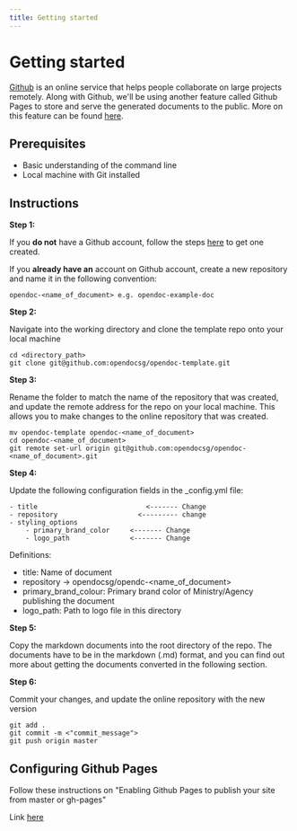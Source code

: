 ```yaml
---
title: Getting started
---
```


# Getting started 

[Github](https://github.com) is an online service that helps people collaborate on large projects remotely. Along with Github, we'll be using another feature called Github Pages to store and serve the generated documents to the public. More on this feature can be found [here](https://pages.github.com/).

## Prerequisites

- Basic understanding of the command line
- Local machine with Git installed

## Instructions

**Step 1:**

If you __do not__ have a Github account, follow the steps [here](https://github.com/) to get one created.

If you __already have an__ account on Github account, create a new repository and name it in the following convention: 

```
opendoc-<name_of_document> e.g. opendoc-example-doc
```

**Step 2:**

Navigate into the working directory and clone the template repo onto your local machine

```
cd <directory_path>
git clone git@github.com:opendocsg/opendoc-template.git
```

**Step 3:**

Rename the folder to match the name of the repository that was created, and update the remote address for the repo on your local machine. This allows you to make changes to the online repository that was created.

```
mv opendoc-template opendoc-<name_of_document>
cd opendoc-<name_of_document>
git remote set-url origin git@github.com:opendocsg/opendoc-<name_of_document>.git
```

**Step 4:**

Update the following configuration fields in the _config.yml file:
```
- title                           <------- Change
- repository 					<--------- change
- styling_options
	- primary_brand_color     <------- Change
	- logo_path               <------- Change
```

Definitions:

- title: Name of document
- repository -> opendocsg/opendc-<name_of_document>
- primary_brand_colour: Primary brand color of Ministry/Agency publishing the document
- logo_path: Path to logo file in this directory


**Step 5:**

Copy the markdown documents into the root directory of the repo. The documents have to be in the markdown (.md) format, and you can find out more about getting the documents converted in the following section.

**Step 6:**

Commit your changes, and update the online repository with the new version

```
git add .
git commit -m <"commit_message">
git push origin master
```

## Configuring Github Pages

Follow these instructions on "Enabling Github Pages to publish your site from master or gh-pages"

Link [here](https://help.github.com/articles/configuring-a-publishing-source-for-github-pages/#enabling-github-pages-to-publish-your-site-from-master-or-gh-pages)








